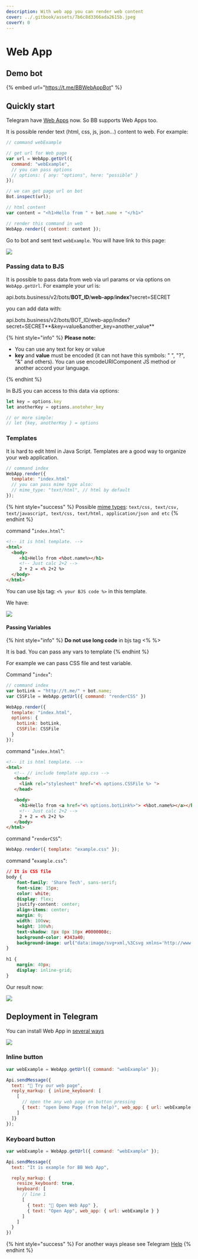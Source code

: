```yaml
---
description: With web app you can render web content
cover: ../.gitbook/assets/7b6c8d3366ada2615b.jpeg
coverY: 0
---
```


# Web App

## Demo bot

{% embed url="https://t.me/BBWebAppBot" %}



## Quickly start

Telegram have [Web Apps](https://core.telegram.org/bots/webapps) now. So BB supports Web Apps too.

It is possible render text (html, css, js, json...) content to web. For example:

```javascript
// command webExample

// get url for Web page
var url = WebApp.getUrl({ 
  command: "webExample",
  // you can pass options
  // options: { any: "options", here: "possible" } 
});

// we can get page url on bot
Bot.inspect(url);

// html content
var content = "<h1>Hello from " + bot.name + "</h1>"

// render this command in web
WebApp.render({ content: content });
```

Go to bot and sent text `webExample`. You will have link to this page:

![](<../.gitbook/assets/image (92).png>)

###

### Passing data to BJS

It is possible to pass data from web via url params or via options on `WebApp.getUrl`. For example your url is:

api.bots.business/v2/bots/**BOT\_ID**/**web-app**/**index**?secret=SECRET

you can add data with:

api.bots.business/v2/bots/BOT\_ID/web-app/index?secret=SECRET**\&key=value\&another\_key=another\_value**

{% hint style="info" %}
**Please note:**

* You can use any text for key or value
* **key** and **value** must be encoded (it can not have this symbols: " ", "?", "&" and others). You can use encodeURIComponent JS method or another accord your language.&#x20;


{% endhint %}



In BJS you can access to this data via options:

```javascript
let key = options.key
let anotherKey = options.anoteher_key

// or more simple:
// let {key, anotherKey } = options
```



### Templates

It is hard to edit html in Java Script. Templates are a good way to organize your web application.

```javascript
// command index
WebApp.render({
  template: "index.html"
  // you can pass mime type also:
  // mime_type: "text/html", // html by default
});
```



{% hint style="success" %}
Possible [mime types](https://developer.mozilla.org/en-US/docs/Web/HTTP/Basics\_of\_HTTP/MIME\_types/Common\_types): `text/css, text/csv, text/javascript, text/css, text/html, application/json and etc`
{% endhint %}

command "`index.html`":

```html
<!-- it is html template. -->
<html>
  <body>
     <h1>Hello from <%bot.name%></h1>
     <!-- Just calc 2+2 -->
     2 + 2 = <% 2+2 %>
  </body>
</html>
```

You can use bjs tag: `<% your BJS code %>` in this template.

We have:

![](<../.gitbook/assets/image (98).png>)

#### Passing Variables

{% hint style="info" %}
**Do not use long code** in bjs tag <% %>

It is bad. You can pass any vars to template
{% endhint %}

For example we can pass CSS file and test variable.&#x20;

Command "`index`":

```javascript
// command index
var botLink = "http://t.me/" + bot.name;
var CSSFile = WebApp.getUrl({ command: "renderCSS" })

WebApp.render({
  template: "index.html",
  options: {
    botLink: botLink,
    CSSFile: CSSFile
  }
});
```

command "`index.html`":

```html
<!-- it is html template. -->
<html>
   <!-- // include template app.css -->
   <head>
     <link rel="stylesheet" href="<% options.CSSFile %> ">
   </head>

   <body>
     <h1>Hello from <a href="<% options.botLink%>"> <%bot.name%></a></h1>
     <!-- Just calc 2+2 -->
     2 + 2 = <% 2+2 %>
   </body>
</html>
```

command "`renderCSS`":

```javascript
WebApp.render({ template: "example.css" });
```

command "`example.css`":

```css
// It is CSS file
body {
    font-family: 'Share Tech', sans-serif;
    font-size: 15px;
    color: white;
    display: flex;
    jsutify-content: center;
    align-items: center;
    margin: 0;
    width: 100vw;
    height: 100vh;
    text-shadow: 8px 8px 10px #0000008c;
    background-color: #343a40;
    background-image: url("data:image/svg+xml,%3Csvg xmlns='http://www.w3.org/2000/svg' width='28' height='49' viewBox='0 0 28 49'%3E%3Cg fill-rule='evenodd'%3E%3Cg id='hexagons' fill='%239C92AC' fill-opacity='0.25' fill-rule='nonzero'%3E%3Cpath d='M13.99 9.25l13 7.5v15l-13 7.5L1 31.75v-15l12.99-7.5zM3 17.9v12.7l10.99 6.34 11-6.35V17.9l-11-6.34L3 17.9zM0 15l12.98-7.5V0h-2v6.35L0 12.69v2.3zm0 18.5L12.98 41v8h-2v-6.85L0 35.81v-2.3zM15 0v7.5L27.99 15H28v-2.31h-.01L17 6.35V0h-2zm0 49v-8l12.99-7.5H28v2.31h-.01L17 42.15V49h-2z'/%3E%3C/g%3E%3C/g%3E%3C/svg%3E"), linear-gradient(to right top, #343a40, #2b2c31, #211f22, #151314, #000000);
}
 
h1 {
    margin: 40px;
    display: inline-grid;
}
```

Our result now:

![](<../.gitbook/assets/image (82).png>)

## Deployment in Telegram

You can install Web App in [several ways](https://core.telegram.org/bots/webapps#implementing-web-apps)

![](<../.gitbook/assets/image (30).png>)

### Inline button

```javascript
var webExample = WebApp.getUrl({ command: "webExample" });

Api.sendMessage({
  text: "🤑 Try our web page",
  reply_markup: { inline_keyboard: [
    [
      // open the any web page on button pressing
      { text: "open Demo Page (from help)", web_app: { url: webExample } },
    ]
  ]}
});
```

### Keyboard button

```javascript
var webExample = WebApp.getUrl({ command: "webExample" });

Api.sendMessage({
  text: "It is example for BB Web App",

  reply_markup: {
    resize_keyboard: true,
    keyboard: [
      // line 1
      [
        { text: "🤑 Open Web App" },
        { text: "Open App", web_app: { url: webExample } }
      ]
    ]
  }
})
```

{% hint style="success" %}
For another ways please see Telegram [Help](https://core.telegram.org/bots/webapps#implementing-web-apps)
{% endhint %}
